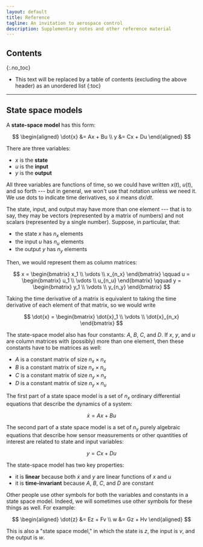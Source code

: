 ```yaml
---
layout: default
title: Reference
tagline: An invitation to aerospace control
description: Supplementary notes and other reference material
---
```


## Contents
{:.no_toc}

* This text will be replaced by a table of contents (excluding the above header) as an unordered list
{:toc}

---

## State space models

A **state-space model** has this form:

$$
\begin{aligned}
\dot{x} &= Ax + Bu \\
y &= Cx + Du
\end{aligned}
$$

There are three variables:

* $x$ is the **state**
* $u$ is the **input**
* $y$ is the **output**

All three variables are functions of time, so we could have written $x(t)$, $u(t)$, and so forth --- but in general, we won't use that notation unless we need it. We use dots to indicate time derivatives, so $\dot{x}$ means $dx/dt$.

The state, input, and output may have more than one element --- that is to say, they may be vectors (represented by a matrix of numbers) and not scalars (represented by a single number). Suppose, in particular, that:

* the state $x$ has $n_x$ elements
* the input $u$ has $n_u$ elements
* the output $y$ has $n_y$ elements

Then, we would represent them as column matrices:

$$
x =
\begin{bmatrix}
x_1 \\ \vdots \\ x_{n_x}
\end{bmatrix}
\qquad
u =
\begin{bmatrix}
u_1 \\ \vdots \\ u_{n_u}
\end{bmatrix}
\qquad
y =
\begin{bmatrix}
y_1 \\ \vdots \\ y_{n_y}
\end{bmatrix}
$$

Taking the time derivative of a matrix is equivalent to taking the time derivative of each element of that matrix, so we would write

$$
\dot{x} =
\begin{bmatrix}
\dot{x}_1 \\ \vdots \\ \dot{x}_{n_x}
\end{bmatrix}
$$

The state-space model also has four constants: $A$, $B$, $C$, and $D$. If $x$, $y$, and $u$ are column matrices with (possibly) more than one element, then these constants have to be matrices as well:

* $A$ is a constant matrix of size $n_x \times n_x$
* $B$ is a constant matrix of size $n_x \times n_u$
* $C$ is a constant matrix of size $n_y \times n_x$
* $D$ is a constant matrix of size $n_y \times n_u$

The first part of a state space model is a set of $n_x$ ordinary differential equations that describe the dynamics of a system:

$$\dot{x} = Ax + Bu$$

The second part of a state space model is a set of $n_y$ purely algebraic equations that describe how sensor measurements or other quantities of interest are related to state and input variables:

$$y = Cx + Du$$

The state-space model has two key properties:

* it is **linear** because both $\dot{x}$ and $y$ are linear functions of $x$ and $u$
* it is **time-invariant** because $A$, $B$, $C$, and $D$ are constant

<div class="alert alert-warning">
Other people use other symbols for both the variables and constants in a state space model. Indeed, we will sometimes use other symbols for these things as well. For example:

$$
\begin{aligned}
\dot{z} &= Ez + Fv \\
w &= Gz + Hv
\end{aligned}
$$

This is also a "state space model," in which the state is $z$, the input is $v$, and the output is $w$.
</div>
